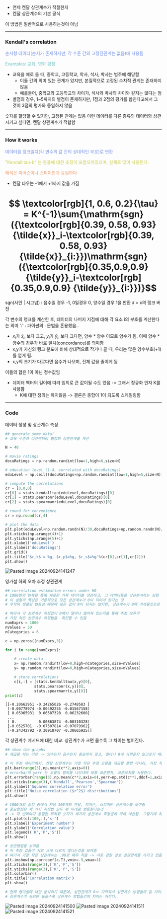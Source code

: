 - 언제 켄달 상관계수가 적절한지
- 켄달 상관계수의 기본 공식

이 방법은 일반적으로 사용하는것이 아님

---
### Kendall's correlation

<span style="color:rgb(118, 147, 234)">순서형 데이터(순서가 존재하지만, 각 수준 간의 고정된관계는 없음)에 사용됨</span>

<span style="color:rgb(116, 195, 194)">Examples: 교육, 영화 평점</span>
- 교육을 예로 들 때, 중학교, 고등학교, 학사, 석사, 박사는 범주에 해당함
	- 이들 간의 의미 있는 관계가 있지만, 본질적으로 고정된 수치적 관계는 존재하지 않음
	- 예를들어, 중학교와 고등학교의 차이가, 석사와 박사의 차이와 같지는 않다는 점
- 별점의 경우, 1~5까지의 별점이 존재하지만, 1점과 2점의 평가를 합친다고해서 그것이 3점의 평가와 동일하지 않음

숫자를 할당할 수 있지만, 고정된 관계는 없음
이런 데이터를 다른 종류의 데이터와 상관시키고 싶다면, 켄달 상관계수가 적합함

---
### How it works

<span style="color:rgb(118, 147, 234)">데이터를 랭크일치(각 변수의 값 간의 상대적인 부호)로 변환</span>

<span style="color:rgb(205, 205, 81)">"Kendall tau-b" 는 동률에 대한 조정이 포함되어있으며, 실제로 많이 사용된다.</span> 

<span style="color:rgb(236, 158, 111)">해석은 피어슨이나 스피어만과 동일하다</span> 
- 켄달 타우는 -1에서 +1까지 값을 가짐

# $$ \textcolor[rgb]{1, 0.6, 0.2}{\tau} = K^{-1}\sum{\mathrm{sgn}({\textcolor[rgb]{0.39, 0.58, 0.93} {\tilde{x}}_i-\textcolor[rgb]{0.39, 0.58, 0.93} {\tilde{x}}_{i:}})\mathrm{sgn}({\textcolor[rgb]{0.35,0.9,0.9} {\tilde{y}}_i-\textcolor[rgb]{0.35,0.9,0.9} {\tilde{y}}_{i:}})}$$
sgn(사인 | 시그넘) : 음수일 경우 -1, 0일경우 0, 양수일 경우 1을 반환
$\tilde{x}$ = x의 랭크 버전

각 변수의 랭크를 계산한 후, 데이터의 나머지 지점에 대해 각 요소 i의 부호를 계산한다는 의미
':' : 파이썬의 : 문법을 혼용했음..

- $x_i$가 $\tilde{x}_{i:}$ 보다 크고, $y_i$가 $\tilde{y}_{i:}$ 보다 크다면, 양수 * 양수 이므로 양수가 됨.
이때 양수 * 양수의 경우가 바로 일치(concordance)를 의미함
- x,y가 자신의 랭크 분포에 비해 상대적으로 작거나 클 때, 우리는 많은 양수부호(+1)를 얻게 됨.
- x,y의 크기가 다르다면 음수가 나오며, 전체 값을 줄이게 됨

이들의 합은 1이 아닌 정수값임
- 데이터 벡터의 길이에 따라 임의로 큰 값이될 수도 있음 -> 그래서 정규화 인자 K를 사용함
	- K에 대한 정의는 하지않음 -> 결론은 총합이 1이 되도록 스케일링함

---
### Code

데이터 생성 및 상관계수 측정
```python
## generate some data!
# 교육 수준과 다큐멘터리 평점의 상관관계를 계산

N = 40

# movie ratings
docuRatings = np.random.randint(low=1,high=6,size=N)

# education level (1-4, correlated with docuRatings)
eduLevel = np.ceil((docuRatings+np.random.randint(low=1,high=5,size=N))/9*4)

# compute the correlations
cr = [0,0,0]
cr[0] = stats.kendalltau(eduLevel,docuRatings)[0]
cr[1] = stats.pearsonr(eduLevel,docuRatings)[0]
cr[2] = stats.spearmanr(eduLevel,docuRatings)[0]

# round for convenience
cr = np.round(cr,4)

# plot the data
plt.plot(eduLevel+np.random.randn(N)/30,docuRatings+np.random.randn(N)/30,'ks',markersize=10,markerfacecolor=[0,0,0,.25])
plt.xticks(np.arange(4)+1)
plt.yticks(np.arange(5)+1)
plt.xlabel('eduLevel')
plt.ylabel('docuRatings')
plt.grid()
plt.title('$r_k$ = %g, $r_p$=%g, $r_s$=%g'%(cr[0],cr[1],cr[2]))
plt.show()
```

![Pasted image 20240924141247](../pic/12.Correlation/149.Pasted%20image%2020240924141247.png)

영가설 하의 오차 추정 상관관계
```python
## correlation estimation errors under H0
# 1000번의 반복을 통해 새로운 가짜 데이터를 생성하고, 그 데이터들을 상관분석하는 실험
# 이 실험의 핵심은 이론적으로 모든 상관계수가 0이 되어야 한다는 것
# 무작위 샘플링 변동성 때문에 모든 값이 0이 되지는 않지만, 상관계수가 0에 가까울것으로 기대

# 따라서 각 상관계수 측정값이 0에서 얼마나 떨어져 있는지를 통해 추정 오류가 
# 가장 적은 상관계수 측정법을  확인할 수 있음
numExprs = 1000
nValues = 50
nCategories = 6

c = np.zeros((numExprs,3))

for i in range(numExprs):

    # create data
    x= np.random.randint(low=0,high=nCategories,size=nValues)
    y= np.random.randint(low=0,high=nCategories,size=nValues)

    # store correlations
    c[i,:] = [stats.kendalltau(x,y)[0],
             stats.pearsonr(x,y)[0],
             stats.spearmanr(x,y)[0]]
print(c)
```

```
[[-0.20662951 -0.24265026 -0.2748583 ]
 [-0.00778974 -0.00492255 -0.01567158]
 [ 0.05965931  0.06587328  0.06232608]
 ...
 [ 0.          0.00863874 -0.00310328]
 [-0.0525701  -0.07507814 -0.07079962]
 [-0.24342792 -0.30918707 -0.30665925]]
```

각 상관계수 메서드에 대한 비교. 상관계수가 크면 클수록 그 차이는 벌어진다.
```python
## show the graphs
# 제곱을 하는 이유 -> 양수인지 음수인지 중요하지 않고, 얼마나 0에 가까운지 알고싶기 때문

# 이 추정 데이터에서, 켄달 상관계수는 가장 작은 추정 오류를 제공할 뿐만 아니라, 가장 적은 분산을 보임
plt.bar(range(3),np.mean(c**2,axis=0))
# errorbar의 yerr 는 오류의 범위를 나타내며 보통 표준편차, 표준오차를 사용한다.
plt.errorbar(range(3),np.mean(c**2,axis=0),yerr=np.std(c**2,ddof=1,axis=0))
plt.xticks(range(3),('Kendall','Pearson','Spearman'))
plt.ylabel('Squared correlation error')
plt.title('Noise correlation ($r^2$) distributions')
plt.show()

# 1000개의 실험 중에서 처음 100개의 켄달, 피어슨, 스피어만 상관계수를 보여줌
# 중요한점은 세 가지 측정법 모두 위 아래로 변동한다는것 
# -> 각 반복마다 동일한 무작위 숫자가 세가지 상관계수 측정법에 의해 계산됨. 그렇기에 위아래로 출렁이는것
plt.plot(c[:100,:],'s-')
plt.xlabel('Experiment number')
plt.ylabel('Correlation value')
plt.legend(('K','P','S'))
plt.show()

# 상관행렬을 보여줌
# 이 측정 값들이 서로 크게 다르지 않다는것을 보여줌
# 여기서 가장 작은 상관계수는 .99로 매우 작음 -> 서로 강한 상호 상관관계를 가지고 있음
plt.imshow(np.corrcoef(c.T),vmin=.9,vmax=1)
plt.xticks(range(3),['K','P','S'])
plt.yticks(range(3),['K','P','S'])
plt.colorbar()
plt.title('Correlation matrix')
plt.show()

# 현재 영가설에 대한 분석이기 때문에, 상관관계가 0ㅇ 가까워서 상관계수 방법들의 값 차이가 크게 나지 않았지만,
# 상관계수가 높으면 높을수록 상관계수 방법들간의 차이는 커진다.
```
![Pasted image 20240924141500](../pic/12.Correlation/149.Pasted%20image%2020240924141500.png)
![Pasted image 20240924141511](../pic/12.Correlation/149.Pasted%20image%2020240924141511.png)
![Pasted image 20240924141521](../pic/12.Correlation/149.Pasted%20image%2020240924141521.png)
